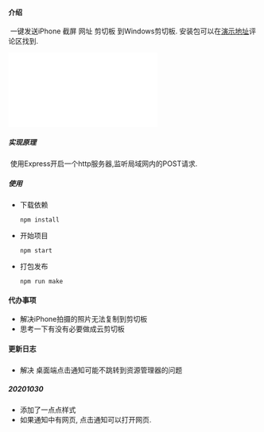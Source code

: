 #### 介绍

​	一键发送iPhone 截屏 网址 剪切板 到Windows剪切板. 安装包可以在[演示地址](https://www.bilibili.com/video/BV1rv41167ye/)评论区找到.

<iframe src="//player.bilibili.com/player.html?aid=245105772&bvid=BV1rv41167ye&cid=250627595&page=1" scrolling="no" border="0" frameborder="no" framespacing="0" allowfullscreen="true"> </iframe>

##### 实现原理

​	使用Express开启一个http服务器,监听局域网内的POST请求.

##### 使用

* 下载依赖

  ```shell
  npm install
  ```

* 开始项目

  ```shell
  npm start
  ```

* 打包发布

  ```shell
  npm run make
  ```



#### 代办事项

* 解决iPhone拍摄的照片无法复制到剪切板
* 思考一下有没有必要做成云剪切板


#### 更新日志
##### 
* 解决 桌面端点击通知可能不跳转到资源管理器的问题

##### 20201030 

* 添加了一点点样式
* 如果通知中有网页, 点击通知可以打开网页.
